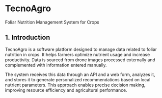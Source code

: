 # TecnoAgro

Foliar Nutrition Management System for Crops

## 1. Introduction

TecnoAgro is a software platform designed to manage data related to foliar nutrition in crops. It helps farmers optimize nutrient usage and increase productivity. Data is sourced from drone images processed externally and complemented with information entered manually.

The system receives this data through an API and a web form, analyzes it, and stores it to generate personalized recommendations based on local nutrient parameters. This approach enables precise decision making, improving resource efficiency and agricultural performance.
